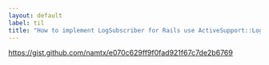 ```yaml
---
layout: default
label: til
title: "How to implement LogSubscriber for Rails use ActiveSupport::LogSubscriber"
---
```


https://gist.github.com/namtx/e070c629ff9f0fad921f67c7de2b6769

